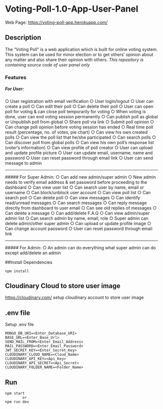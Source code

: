 # Voting-Poll-1.0-App-User-Panel
Web Page: https://voting-poll-app.herokuapp.com/

## Description
The “Voting Poll” is a web application which is built for online voting system. This system can be used for minor election or to get others’ opinion about any matter and also share their opinion with others. *This repository is containing source code of user panel only*

### Features
#####  For User:
○ User registration with email verification
○ User login/logout
○ User can create a poll
○ Can edit their poll
○ Can delete their poll
○ User can open poll for voting & can close poll temporarily for voting
○ When voting is done, user can end voting session permanently
○ Can publish poll as global or Unpublish poll from global
○ Share poll via link
○ Submit poll opinion
○ Can change poll opinion before voting session has ended
○ Real time poll result (percentage, no. of votes, pie chart)
○ Can view his own created polls
○ Can view the poll list that he/she participated
○ Can search polls
○ Can discover poll from global polls
○ Can view his own poll’s response list (voter’s information)
○ Can view profile of poll creator
○ User can upload and update profile picture
○ User can update email, username, name and password
○ User can reset password through email link
○ User can send message to admin
<hr>
##### For Super Admin:
○ Can add new admin/super admin
○ New admin needs to verify email address & set password before proceeding to the dashboard
○ Can view user list
○ Can search user by name, email or username
○ Can block/unblock user account
○ Can view poll list
○ Can search poll
○ Can delete poll
○ Can view messages
○ Can identify read/unread messages
○ Can search messages
○ Can reply message directly from dashboard to user email
○ Can see old replies of messages
○ Can delete a message
○ Can add/delete F.A.Q
○ Can view admin/super admin list
○ Can search admin by name, email, role
○ Super admin can delete admin/other super admin
○ Can upload or update profile image
○ Can change account password
○ User can reset password through email link
<hr>
##### For Admin:
○ An admin can do everything what super admin can do except add/delete an admin

##Install Dependencies

    npm install

## Cloudinary Cloud to store user image
https://cloudinary.com/
setup cloudinary account to store user image

## .env file
Setup .env file
```
MONGO_DB_URI=<Enter_Database_URI>
BASE_URL=<Enter_Base_Url>
SEND_MAIL_FROM=<Enter_Email_Address>
MAIL_PASSWORD=<Enter_Email_Password>
JWT_SECRET_KEY=<Enter_Secret_Key>
CLOUDINARY_CLOUD_NAME=<Cloud_Name>
CLOUDINARY_API_KEY=<Api_Key>
CLOUDINARY_API_SECRET=<Api_Secret>
CLOUDINARY_FOLDER_NAME=<Folder_Name>
```

## Run
```
npm start
		or
npm run dev
```